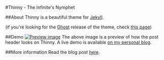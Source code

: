 #Thinny - The Infinite's Nymphet

##About
Thinny is a beautiful theme for [Jekyll](https://github.com/TryGhost/Ghost).

(if you're looking for the [Ghost](http://ghost.org) release of the theme, check [this page](https://github.com/camporez/Thinny/releases/tag/v0.3-alexandra))

##Demo
[![Preview image](https://f.cloud.github.com/assets/5755892/2002329/bdb5a052-85ed-11e3-8e00-a892910b6917.png)](http://camporez.com/)
The above image is a preview of how the post header looks on Thinny.
A live demo is available [on my personal blog](http://camporez.com/).

##More information
Read the blog post [here](http://camporez.com/blog/thinny-2/).
